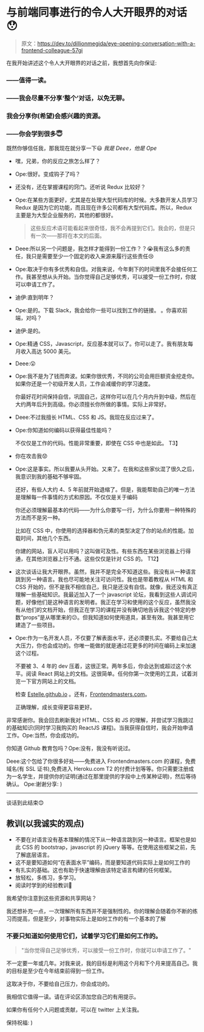 # 与前端同事进行的令人大开眼界的对话😯

> 原文：<https://dev.to/dillionmegida/eye-opening-conversation-with-a-frontend-colleague-57gi>

在我开始讲述这个令人大开眼界的对话之前，我想首先向你保证:

### ——值得一读。

### ——我会尽量不分享‘整个’对话，以免无聊。

### 我会分享你(希望)会感兴趣的资源。

### ——你会学到很多😇

既然你够信任我，那我现在就分享一下😃
*我是 Deee，他是 Ope*

*   嘿，兄弟，你的反应之旅怎么样了？
*   Ope:很好。变成钩子了吗？

*   还没有，还在掌握课程的窍门。还听说 Redux 比较好？

*   Ope:在某些方面更好，尤其是在处理大型代码库的时候。大多数开发人员学习 Redux 是因为它的功能，而且现在许多公司都有大型代码库。所以，Redux 主要是为大型企业服务的，其他的都很好。

    > 这些反应术语可能看起来很奇怪，我不会再提到它们。我会的，但是只有一次——那将在本文的后面。

*   Deee:所以另一个问题是，我怎样才能得到一份工作？？😭我有这么多的责任，我只是需要至少一个固定的收入来源来履行这些责任😢

*   Ope:取决于你有多优秀和自信。对我来说，今年剩下的时间里我不会接任何工作。我甚至想从头开始。当你觉得自己足够优秀，可以接受一份工作时，你就可以申请工作了。

*   迪伊:直到明年？

*   Ope:是的。下载 Slack，我会给你一些可以找到工作的链接。
    。你喜欢前端，对吗？

*   迪伊:是的。

*   Ope:精通 CSS，Javascript，反应基本就可以了。你可以走了。我有朋友每月收入高达 5000 美元。

*   Deee:😲

*   Ope:我不是为了钱而奔波。如果你很优秀，不同的公司会用巨额资金挖走你。如果你还是一个初级开发人员，工作会减缓你的学习速度。

    你最好花时间保持自信，巩固自己，这样你可以在几个月内升到中级，然后在大约两年后升到高级。你必须擅长你所做的事情。实际上非常好。

*   Deee:不过我擅长 HTML、CSS 和 JS。我现在反应过来了。

*   Ope:你知道如何编码以获得最佳性能吗？

    不仅仅是工作的代码。性能非常重要，即使在 CSS 中也是如此。
    T3】

*   你在攻击我😟

*   Ope:这是事实。所以我要从头开始。又来了。在我和这些家伙混了很久之后，我意识到我的基础不够牢固。

    还好，有些人大约 4、5 年前就开始退缩了。但是，我能帮助自己的唯一方法是理解每一件事情的方式和原因。不仅仅是关于编码

    你还必须理解最基本的代码——为什么你要写一行，为什么你要用一种特殊的方法而不是另一种。

    比如在 CSS 中，你使用的选择器和伪元素的类型决定了你的站点的性能。加载时间，其他几个东西。

    你建的网站，盲人可以用吗？这叫做可及性。有些东西在某些浏览器上行得通，在其他浏览器上行不通。这些仅仅是针对 CSS 的。
    T12】

*   这次谈话让我大开眼界。虽然，我并不是完全不知道这些。我没有从一种语言跳到另一种语言。我也尽可能地关注可访问性。我也是带着教程从 HTML 和 CSS 开始的，但不是我不相信自己，我只是还没有自信。就像，我还没有真正理解一些基础知识。我最近加入了一个 javascript 论坛，我看到这些人调试问题，好像他们是这种语言的发明者。我正在学习和使用的这个反应，虽然我没有从他们的文档开始，但我正在学习的课程并没有确切地告诉我这个特定的参数“props”是从哪里来的😕。但我知道如何使用道具，甚至有效。我甚至用它建造了一些项目。

*   Ope:作为一名开发人员，不仅要了解表面水平，还必须要扎实。不要给自己太大压力，你也会成功的。你唯一能做的就是通过花更多的时间在编码上来加速这个过程。

    不要被 3、4 年的 dev 压着，这很正常。两年多后，你会达到或超过这个水平。阅读 React 网站上的文档。这很简单。任何你第一次使用的工具，试着浏览一下官方网站上的文档。

    检查 [Estelle.github.io](https://estelle.github.io) 。还有，[Frontendmasters.com](https://frontendmasters.com)。

    正确理解，成长变得更容易更好。

非常感谢你。我会回去刷新我对 HTML、CSS 和 JS 的理解，并尝试学习我跳过的基础知识(同时学习我购买的 ReactJS 课程)。当我获得自信时，我会开始申请工作。Ope:当然，你会成功的。

你知道 Github 教育包吗？Ope:没有，我没有听说过。

Deee:这个包给了你很多好处——免费进入 Frontendmasters.com 的课程，免费域名(有 SSL 证书),免费进入 Heroku.com T2 的付费计划等等。你只需要注册成为一名学生，并提供你的证明(通过在那里提供的字段中上传某种证明)，然后等待确认。
Ope:谢谢分享: )

* * *

谈话到此结束😊

## 教训(以我诚实的观点)

*   不要在对语言没有基本理解的情况下从一种语言跳到另一种语言。框架也是如此 CSS 的 bootstrap，javascript 的 jQuery 等等。在使用这些框架之前，先了解底层语言。
*   这不是要知道如何“在表面水平”编码，而是要知道代码实际上是如何工作的
*   有扎实的基础。这也有助于快速理解由该特定语言构建的任何框架。
*   放轻松，多练习，多学习。
*   阅读时学到的经验教训🙂

我希望你注意到这些资源和共享网站？

我还想补充一点，一次理解所有东西并不是强制性的。你的理解会随着你不断的练习而提高，但是至少，对事物实际上是如何工作的有一个基本的了解

### 不要只知道如何使用它们，试着学习它们是如何工作的。

> "当你觉得自己足够优秀，可以接受一份工作时，你就可以申请工作了。"

不一定要一年或几年。对我来说，我的目标是利用这个月和下个月来提高自己。我的目标是至少在今年结束前得到一份工作。

这取决于你，不要给自己压力，你会成功的。

我相信它值得一读。请在评论区添加您自己的有用提示。

如果你有任何个人问题或贡献，可以在 twitter 上关注我。

保持祝福: )